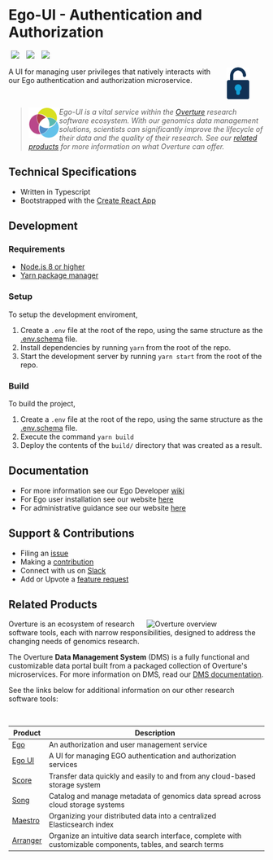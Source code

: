 # Ego-UI - Authentication and Authorization

[<img hspace="5" src="https://img.shields.io/badge/chat-on--slack-blue?style=for-the-badge">](http://slack.overture.bio)
[<img hspace="5" src="https://img.shields.io/badge/License-gpl--v3.0-blue?style=for-the-badge">](https://github.com/overture-stack/ego-ui/blob/develop/LICENSE)
[<img hspace="5" src="https://img.shields.io/badge/Code%20of%20Conduct-2.1-blue?style=for-the-badge">](code_of_conduct.md)

<div>
<img align="right" width="44vw" src="icon-ego.png" alt="ego-logo" hspace="30"/>
</div>

A UI for managing user privileges that natively interacts with our Ego authentication and authorization microservice.

<!--Blockqoute-->

</br>

> 
> <div>
> <img align="left" src="ov-logo.png" height="60" hspace="0"/>
> </div>
> 
> *Ego-UI is a vital service within the [Overture](https://www.overture.bio/) research software ecosystem. With our genomics data management solutions, scientists can significantly improve the lifecycle of their data and the quality of their research. See our [related products](#related-products) for more information on what Overture can offer.*
> 
> 

<!--Blockqoute-->

## Technical Specifications

- Written in Typescript 
- Bootstrapped with the [Create React App](https://github.com/facebook/create-react-app)

## Development

### Requirements

- [Node.js 8 or higher](https://nodejs.org/en/download/current/)
- [Yarn package manager](https://classic.yarnpkg.com/en/docs/install#mac-stable)

### Setup

To setup the development enviroment,

1. Create a `.env` file at the root of the repo, using the same structure as the [.env.schema](.env.schema) file.
2. Install dependencies by running `yarn` from the root of the repo.
3. Start the development server by running `yarn start` from the root of the repo.

### Build

To build the project, 

1. Create a `.env` file at the root of the repo, using the same structure as the [.env.schema](.env.schema) file.
2. Execute the command `yarn build` 
3. Deploy the contents of the `build/` directory that was created as a result.

## Documentation

- For more information see our Ego Developer [wiki](https://github.com/overture-stack/ego/wiki)
- For Ego user installation see our website [here](https://www.overture.bio/documentation/ego/installation/)
- For administrative guidance see our website [here](https://www.overture.bio/documentation/ego/user-guide/admin-ui/)


## Support & Contributions

- Filing an [issue](https://github.com/overture-stack/ego-ui/issues)
- Making a [contribution](CONTRIBUTING.md)
- Connect with us on [Slack](http://slack.overture.bio)
- Add or Upvote a [feature request](https://github.com/overture-stack/ego-ui/issues?q=is%3Aopen+is%3Aissue+label%3Anew-feature+sort%3Areactions-%2B1-desc)

## Related Products 

<div>
  <img align="right" alt="Overture overview" src="https://www.overture.bio/static/124ca0fede460933c64fe4e50465b235/a6d66/system-diagram.png" width="45%" hspace="5">
</div>

Overture is an ecosystem of research software tools, each with narrow responsibilities, designed to address the changing needs of genomics research. 

The Overture **Data Management System** (DMS) is a fully functional and customizable data portal built from a packaged collection of Overture's microservices. For more information on DMS, read our [DMS documentation](https://www.overture.bio/documentation/dms/).

<!--Read our architecture overview to see how these services relate-->

See the links below for additional information on our other research software tools:

</br>

|Product|Description|
|---|---|
|[Ego](https://www.overture.bio/products/ego/)|An authorization and user management service|
|[Ego UI](https://www.overture.bio/products/ego-ui/)|A UI for managing EGO authentication and authorization services|
|[Score](https://www.overture.bio/products/score/)| Transfer data quickly and easily to and from any cloud-based storage system|
|[Song](https://www.overture.bio/products/song/)|Catalog and manage metadata of genomics data spread across cloud storage systems|
|[Maestro](https://www.overture.bio/products/maestro/)|Organizing your distributed data into a centralized Elasticsearch index|
|[Arranger](https://www.overture.bio/products/arranger/)|Organize an intuitive data search interface, complete with customizable components, tables, and search terms|

